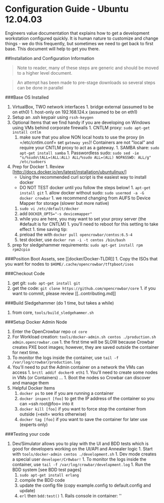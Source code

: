 # Configuration Guide - Ubuntu 12.04.03

Engineers value documentation that explains how to get a development workstation configured quickly. It is human nature to customize and change things - we do this frequently, but sometimes we need to get back to first base.  This document will help to get you there.

##Installation and Configuration Information

> Note to reader, many of these steps are generic and should be moved to a higher level document. 

> An attempt has been made to pre-stage downloads so several steps can be done in parallel

###Base OS Installed
  1. VirtualBox, TWO network interfaces
    1. bridge external (assumed to be on eth0)
    1. host-only on 192.168.124.x (assumed to be on eth1)
  1. Setup an .ssh keypair using `rssh-keygen`
  1. Optional Items that we find handy if you are developing on Windows using VMs behind corporate firewalls
    1. CNTLM proxy: `sudo apt-get install cntlm`
       1. make sure that you allow NON local hosts to use the proxy (in =/etc/cntlm.conf= set `gateway yes`)!  Containers are not "local" and require your CNTLM proxy to act as a gateway.
    1. SAMBA share: `sudo apt-get install samba`
    1. Passwordless sudo: `sudo sed -ie "s/%sudo\tALL=(ALL:ALL) ALL/%sudo ALL=(ALL) NOPASSWD: ALL/g" /etc/sudoers`
  1. Prep for Docker 
    1. Review [http://docs.docker.io/en/latest/installation/ubuntulinux/]
        * Using the recommended curl script is the easiest way to install docker
        * DO NOT TEST docker until you follow the steps below! 
    1. `apt-get install git`
    1. allow docker without sudo: `sudo usermod -a -G docker crowbar`
    1. we recommend changing from AUFS to Device Mapper for storage (slower but more native)
       1. `sudo vi /etc/default/docker`
       1. add `DOCKER_OPTS="-s devicemapper"`
       1. while you are here, you may want to set your proxy server (the #default is for CNTLM)
    1. you'll need to reboot for this setting to take effect
    1. time saving tip: 
      1. preload the with `docker pull opencrowbar/centos:6.5-4`
      1. test docker, use `docker run -i -t centos /bin/bash`
  1. prep for sledgehammer requirements: `sudo apt-get install rpm rpm2cpio`

###Position Boot Assets, see [[docker/Docker-TLDR]]
    1. Copy the ISOs that you want for nodes to `$HOME/.cache/opencrowbar/tftpboot/isos`

###Checkout Code 
  1. get git: `sudo apt-get install git`
  1. get the code: `git clone https://github.com/opencrowbar/core`
    1. if you want to commit, please review [[..contributing.md]]

###Build Sledgehammer (do 1 time, but takes a while)
  1. from core, `tools/build_sledgehammer.sh`

###Setup Docker Admin Node
  1. Enter the OpenCrowbar repo `cd core`
  1. For Workload creation: `tools/docker-admin.sh centos ./production.sh admin.opencrowbar.com`
    1. the first time will be SLOW because Crowbar creates PXE boot images; however, they are saved outside the container for next time.
  1. To monitor the logs inside the container, use `tail -f /var/log/crowbar/production.log`
  1. You'll need to put the Admin container on a network the VMs can access
    1. `brctl addif docker0 eth1`
    1. You'll need to create some nodes in VMs (or Containers) ...
    1. Boot the nodes so Crowbar can discover and manage them
  1. Helpful Docker Items
     1. `docker ps` to see if you are running a container
     1. `docker inspect [foo]` to get the IP address of the container so you can =ssh root@foo= into it
     1. `docker kill [foo]` if you want to force stop the container from outside (=exit= works otherwise)
     1. `docker tag [foo]` if you want to save the container for later use (experts only)

###Testing your code
  1. Dev/Simulator allows you to play with the UI and BDD tests which is good for developers working on the UI/API and Annealer logic
    1. Start with `tools/docker-admin centos ./development.sh`
    1. Dev mode creates a special user `developer/Cr0wbar!`
    1. To monitor the logs inside the container, use `tail -f /var/log/crowbar/development.log`
    1. Run the BDD system [see BDD test pages]
       1. `sudo apt-get install erlang`
       1. compile the BDD code
       1. update the config file (copy example.config to default.config and update)
       1. `erl` then `bdd:test()`
    1. Rails console in container: ''
